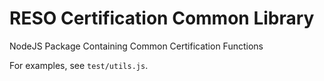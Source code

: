 # RESO Certification Common Library
NodeJS Package Containing Common Certification Functions

For examples, see `test/utils.js`.